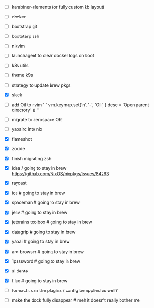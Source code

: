 - [ ] karabiner-elements (or fully custom kb layout)
- [ ] docker
- [ ] bootstrap git
- [ ] bootstarp ssh
- [ ] nixvim
- [ ] launchagent to clear docker logs on boot
- [ ] k8s utils
- [ ] theme k9s
- [ ] strategy to update brew pkgs
- [x] slack
- [ ] add Oil to nvim
'''
vim.keymap.set('n', '-', '<CMD>Oil<CR>', { desc = 'Open parent directory' })
'''

- [ ] migrate to aerospace
OR
- [ ] yabairc into nix

- [x] flameshot
- [x] zoxide
- [x] finish migrating zsh
- [x] idea / going to stay in brew https://github.com/NixOS/nixpkgs/issues/84263
- [x] raycast
- [x] ice # going to stay in brew
- [x] spaceman # going to stay in brew
- [x] jenv # going to stay in brew
- [x] jetbrains toolbox # going to stay in brew
- [x] datagrip # going to stay in brew
- [x] yabai # going to stay in brew
- [x] arc-browser # going to stay in brew
- [x] 1password # going to stay in brew
- [x] al dente
- [x] f.lux # going to stay in brew


- [ ] for each: can the plugins / config be applied as well?


- [ ] make the dock fully disappear # meh it doesn't really bother me
